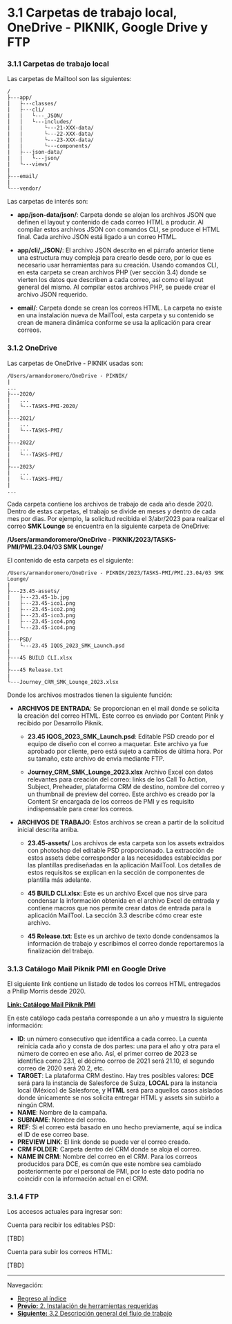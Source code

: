 # **3.1 Carpetas de trabajo local, OneDrive - PIKNIK, Google Drive y FTP**


### **3.1.1 Carpetas de trabajo local**

Las carpetas de Mailtool son las siguientes:

    /
    ├---app/
    |   ├---classes/
    |   ├---cli/  
    |   |   └---_JSON/  
    |   |   └---includes/  
    |   |       └---21-XXX-data/  
    |   |       └---22-XXX-data/  
    |   |       └---23-XXX-data/  
    |   |       └---components/  
    |   ├---json-data/  
    |   |   └---json/  
    |   └---views/  
    |
    ├---email/
    |  
    └---vendor/


Las carpetas de interés son:

* **app/json-data/json/**: Carpeta donde se alojan los archivos JSON que definen el layout y contenido de cada correo HTML a producir. Al compilar estos archivos JSON con comandos CLI, se produce el HTML final. Cada archivo JSON está ligado a un correo HTML.

* **app/cli/_JSON/**: El archivo JSON descrito en el párrafo anterior tiene una estructura muy compleja para crearlo desde cero, por lo que es necesario usar herramientas para su creación. Usando comandos CLI, en esta carpeta se crean archivos PHP (ver sección 3.4) donde se vierten los datos que describen a cada correo, así como el layout general del mismo. Al compilar estos archivos PHP, se puede crear el archivo JSON requerido.

* **email/**: Carpeta donde se crean los correos HTML. La carpeta no existe en una instalación nueva de MailTool, esta carpeta y su contenido se crean de manera dinámica conforme se usa la aplicación para crear correos.

### **3.1.2 OneDrive**

Las carpetas de OneDrive - PIKNIK usadas son:

    /Users/armandoromero/OneDrive - PIKNIK/
    |
    ...
    ├---2020/
    |   ...
    |   └---TASKS-PMI-2020/
    |
    ├---2021/
    |   ...
    |   └---TASKS-PMI/
    |
    ├---2022/
    |   ...
    |   └---TASKS-PMI/
    |
    ├---2023/
    |   ...
    |   └---TASKS-PMI/
    |
    ...


Cada carpeta contiene los archivos de trabajo de cada año desde 2020. Dentro de estas carpetas, el trabajo se divide en meses y dentro de cada mes por dias. Por ejemplo, la solicitud recibida el 3/abr/2023 para realizar el correo **SMK Lounge** se encuentra en la siguiente carpeta de OneDrive:

**/Users/armandoromero/OneDrive - PIKNIK/2023/TASKS-PMI/PMI.23.04/03 SMK Lounge/**

El contenido de esta carpeta es el siguiente:

    /Users/armandoromero/OneDrive - PIKNIK/2023/TASKS-PMI/PMI.23.04/03 SMK Lounge/
    |
    ├---23.45-assets/
    |   ├---23.45-1b.jpg
    |   ├---23.45-ico1.png
    |   ├---23.45-ico2.png
    |   ├---23.45-ico3.png
    |   ├---23.45-ico4.png
    |   └---23.45-ico4.png
    |
    ├---PSD/
    |   └---23.45 IQOS_2023_SMK_Launch.psd
    |
    ├---45 BUILD CLI.xlsx
    |
    ├---45 Release.txt
    |
    └---Journey_CRM_SMK_Lounge_2023.xlsx


Donde los archivos mostrados tienen la siguiente función:

* **ARCHIVOS DE ENTRADA**: Se proporcionan en el mail donde se solicita la creación del correo HTML. Este correo es enviado por Content Pinik y recibido por Desarrollo Piknik.
  * **23.45 IQOS_2023_SMK_Launch.psd**: Editable PSD creado por el equipo de diseño con el correo a maquetar. Este archivo ya fue aprobado por cliente, pero está sujeto a cambios de última hora. Por su tamaño, este archivo de envía mediante FTP.
  
  * **Journey_CRM_SMK_Lounge_2023.xlsx** Archivo Excel con datos relevantes para creación del correo: links de los Call To Action, Subject, Preheader, plataforma CRM de destino, nombre del correo y un thumbnail de preview del correo. Este archivo es creado por la Content Sr encargada de los correos de PMI y es requisito indispensable para crear los correos.

* **ARCHIVOS DE TRABAJO**: Estos archivos se crean a partir de la solicitud inicial descrita arriba.
  * **23.45-assets/** Los archivos de esta carpeta son los assets extraidos con photoshop del editable PSD proporcionado. La extracción de estos assets debe corresponder a las necesidades establecidas por las plantillas prediseñadas en la aplicación MailTool. Los detalles de estos requisitos se explican en la sección de componentes de plantilla más adelante.
  
  * **45 BUILD CLI.xlsx**: Este es un archivo Excel que nos sirve para condensar la información obtenida en el archivo Excel de entrada y contiene macros que nos permite crear datos de entrada para la aplicación MailTool. La sección 3.3 describe cómo crear este archivo.
  
  * **45 Release.txt**: Este es un archivo de texto donde condensamos la información de trabajo y escribimos el correo donde reportaremos la finalización del trabajo.
  


### **3.1.3 Catálogo Mail Piknik PMI en Google Drive**

El siguiente link contiene un listado de todos los correos HTML entregados a Philip Morris desde 2020. 

**[Link: Catálogo Mail Piknik PMI](https://docs.google.com/spreadsheets/d/10iQOON8sM7vlNSYMGpIZ-ZGJQtpXzd0CmAuEVRZCsY4/edit?usp=sharing)**

En este catálogo cada pestaña corresponde a un año y muestra la siguiente información:

* **ID**: un número consecutivo que identifica a cada correo. La cuenta reinicia cada año y consta de dos partes: una para el año y otra para el número de correo en ese año. Así, el primer correo de 2023 se identifica como 23.1, el décimo correo de 2021 será 21.10, el segundo correo de 2020 será 20.2, etc.
* **TARGET**: La plataforma CRM destino. Hay tres posibles valores: **DCE** será para la instancia de Salesforce de Suiza, **LOCAL** para la instancia local (México) de Salesforce, y **HTML** será para aquellos casos aislados donde únicamente se nos solicita entregar HTML y assets sin subirlo a ningún CRM.
* **NAME**: Nombre de la campaña.
* **SUBNAME**: Nombre del correo.
* **REF**: Si el correo está basado en uno hecho previamente, aquí se indica el ID de ese correo base.
* **PREVIEW LINK**: El link donde se puede ver el correo creado.
* **CRM FOLDER**: Carpeta dentro del CRM donde se aloja el correo.
* **NAME IN CRM**: Nombre del correo en el CRM. Para los correos producidos para DCE, es común que este nombre sea cambiado posteriormente por el personal de PMI, por lo este dato podría no coincidir con la información actual en el CRM.



### **3.1.4 FTP**

Los accesos actuales para ingresar son:

Cuenta para recibir los editables PSD:

[TBD]

Cuenta para subir los correos HTML:

[TBD]


___

Navegación:

* [Regreso al índice](README.md)
* [**Previo:** 2. Instalación de herramientas requeridas](2_Instalacion_SW.md)
* [**Siguiente:** 3.2 Descripción general del flujo de trabajo](3_2_Flujo_de_trabajo.md)


